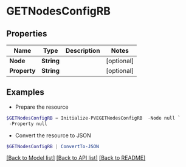 # GETNodesConfigRB
## Properties

Name | Type | Description | Notes
------------ | ------------- | ------------- | -------------
**Node** | **String** |  | [optional] 
**Property** | **String** |  | [optional] 

## Examples

- Prepare the resource
```powershell
$GETNodesConfigRB = Initialize-PVEGETNodesConfigRB  -Node null `
 -Property null
```

- Convert the resource to JSON
```powershell
$GETNodesConfigRB | ConvertTo-JSON
```

[[Back to Model list]](../README.md#documentation-for-models) [[Back to API list]](../README.md#documentation-for-api-endpoints) [[Back to README]](../README.md)

